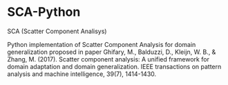 # SCA-Python
SCA (Scatter Component Analisys)

Python implementation of Scatter Component Analysis for domain generalization proposed in paper
Ghifary, M., Balduzzi, D., Kleijn, W. B., & Zhang, M. (2017). 
Scatter component analysis: A unified framework for domain adaptation and domain generalization. IEEE transactions on pattern analysis and machine intelligence, 39(7), 1414-1430.


